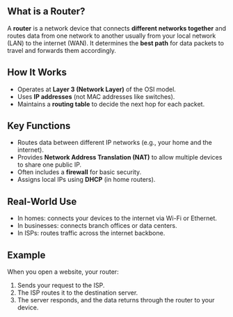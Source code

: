 ## What is a Router?
A **router** is a network device that connects **different networks together** and routes data from one network to another usually from your local network (LAN) to the internet (WAN).
It determines the **best path** for data packets to travel and forwards them accordingly.
## How It Works
- Operates at **Layer 3 (Network Layer)** of the OSI model.
- Uses **IP addresses** (not MAC addresses like switches).
- Maintains a **routing table** to decide the next hop for each packet.
## Key Functions
- Routes data between different IP networks (e.g., your home and the internet).
- Provides **Network Address Translation (NAT)** to allow multiple devices to share one public IP.
- Often includes a **firewall** for basic security.
- Assigns local IPs using **DHCP** (in home routers).
## Real-World Use
- In homes: connects your devices to the internet via Wi-Fi or Ethernet.
- In businesses: connects branch offices or data centers.
- In ISPs: routes traffic across the internet backbone.
## Example
When you open a website, your router:
1. Sends your request to the ISP.
2. The ISP routes it to the destination server.
3. The server responds, and the data returns through the router to your device.
 
